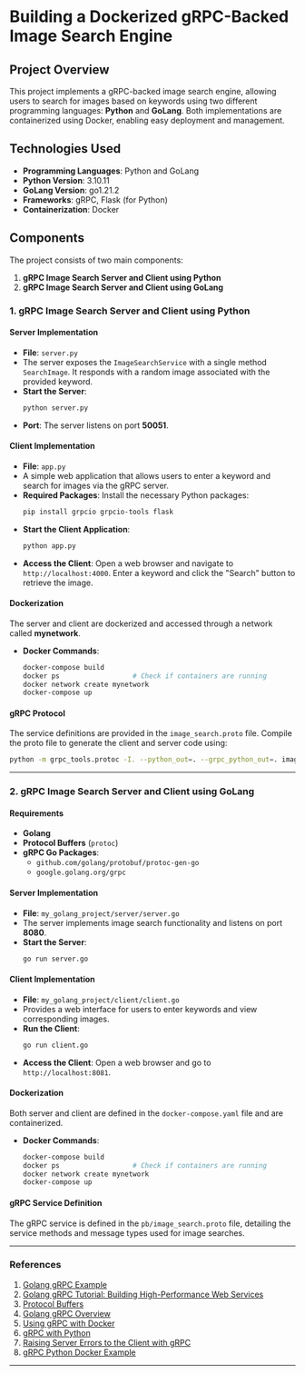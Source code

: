 # Building a Dockerized gRPC-Backed Image Search Engine

## Project Overview
This project implements a gRPC-backed image search engine, allowing users to search for images based on keywords using two different programming languages: **Python** and **GoLang**. Both implementations are containerized using Docker, enabling easy deployment and management.

## Technologies Used
- **Programming Languages**: Python and GoLang
- **Python Version**: 3.10.11
- **GoLang Version**: go1.21.2
- **Frameworks**: gRPC, Flask (for Python)
- **Containerization**: Docker

## Components
The project consists of two main components: 
1. **gRPC Image Search Server and Client using Python**
2. **gRPC Image Search Server and Client using GoLang**

### 1. gRPC Image Search Server and Client using Python

#### Server Implementation
- **File**: `server.py`
- The server exposes the `ImageSearchService` with a single method `SearchImage`. It responds with a random image associated with the provided keyword.
- **Start the Server**: 
  ```bash
  python server.py
  ```
- **Port**: The server listens on port **50051**.

#### Client Implementation
- **File**: `app.py`
- A simple web application that allows users to enter a keyword and search for images via the gRPC server.
- **Required Packages**: Install the necessary Python packages:
  ```bash
  pip install grpcio grpcio-tools flask
  ```
- **Start the Client Application**: 
  ```bash
  python app.py
  ```
- **Access the Client**: Open a web browser and navigate to `http://localhost:4000`. Enter a keyword and click the "Search" button to retrieve the image.

#### Dockerization
The server and client are dockerized and accessed through a network called **mynetwork**.
- **Docker Commands**:
  ```bash
  docker-compose build
  docker ps                  # Check if containers are running
  docker network create mynetwork
  docker-compose up
  ```

#### gRPC Protocol
The service definitions are provided in the `image_search.proto` file. Compile the proto file to generate the client and server code using:
```bash
python -m grpc_tools.protoc -I. --python_out=. --grpc_python_out=. image_search.proto
```

---

### 2. gRPC Image Search Server and Client using GoLang

#### Requirements
- **Golang**
- **Protocol Buffers** (`protoc`)
- **gRPC Go Packages**:
  - `github.com/golang/protobuf/protoc-gen-go`
  - `google.golang.org/grpc`

#### Server Implementation
- **File**: `my_golang_project/server/server.go`
- The server implements image search functionality and listens on port **8080**.
- **Start the Server**: 
  ```bash
  go run server.go
  ```

#### Client Implementation
- **File**: `my_golang_project/client/client.go`
- Provides a web interface for users to enter keywords and view corresponding images.
- **Run the Client**: 
  ```bash
  go run client.go
  ```
- **Access the Client**: Open a web browser and go to `http://localhost:8081`.

#### Dockerization
Both server and client are defined in the `docker-compose.yaml` file and are containerized.
- **Docker Commands**:
  ```bash
  docker-compose build
  docker ps                  # Check if containers are running
  docker network create mynetwork
  docker-compose up
  ```

#### gRPC Service Definition
The gRPC service is defined in the `pb/image_search.proto` file, detailing the service methods and message types used for image searches.

---

### References
1. [Golang gRPC Example](https://github.com/DekivadiyaKishan/golang-grpc)
2. [Golang gRPC Tutorial: Building High-Performance Web Services](https://bacancytechnology.com)
3. [Protocol Buffers](https://github.com/protocolbuffers/protobuf)
4. [Golang gRPC Overview](https://www.golinuxcloud.com/golang-grpc/)
5. [Using gRPC with Docker](https://medium.com/@matzhouse/go-grpc-and-docker-c1fb2ec8e9f0)
6. [gRPC with Python](https://speedscale.com/blog/using-grpc-with-python/)
7. [Raising Server Errors to the Client with gRPC](https://stackoverflow.com/questions/40998199/raising-a-server-error-to-the-client-with-grpc)
8. [gRPC Python Docker Example](https://github.com/flavienbwk/gRPC-Python-Docker-Example)

--- 

